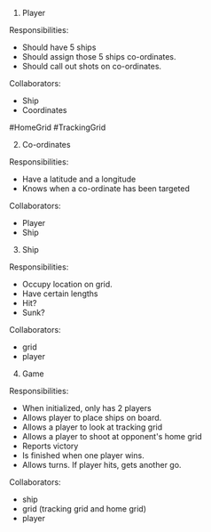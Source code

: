1. Player

Responsibilities:

<!-- - Should have a tracking grid and a home grid -->
- Should have 5 ships
- Should assign those 5 ships co-ordinates. 
- Should call out shots on co-ordinates.
 
Collaborators:

- Ship
- Coordinates

#HomeGrid
#TrackingGrid





<!-- 2. Grid

Responsibilities: 

- Stores ships in specific locations
- Declare hits, misses and sinks for all locations
- Can hide ships

2.a. TrackingGrid < Grid

Responsibilities:

- Hides opponent's ship location

2.b. HomeGrid < Grid

Responsibilities:

- Know user's ship location

2+a+b. Collaborators:

- ship
- player
 -->

2. Co-ordinates

Responsibilities: 

- Have a latitude and a longitude
- Knows when a co-ordinate has been targeted

Collaborators:

- Player
- Ship


3. Ship

Responsibilities: 

- Occupy location on grid.
- Have certain lengths
- Hit?
- Sunk?

Collaborators:

- grid
- player

 
4. Game

Responsibilities: 

- When initialized, only has 2 players
- Allows player to place ships on board.
- Allows a player to look at tracking grid
- Allows a player to shoot at opponent's home grid
- Reports victory
- Is finished when one player wins.
- Allows turns. If player hits, gets another go.

Collaborators:

- ship
- grid (tracking grid and home grid)
- player

